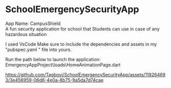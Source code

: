 # SchoolEmergencySecurityApp


App Name: CampusShield      
A fun security application for school that Students can use in case of any hazardous situation

I used VsCode
Make sure to include the dependencies and assets in my "pubspec.yaml " file into yours.


Run the path below to launch the application:
EmergencyAppProject\loads\HomeAnimationPage.dart




https://github.com/Tagbovi/SchoolEmergencySecurityApp/assets/119264693/3e456959-06d6-4e0a-8b75-9a5da7d74cae

